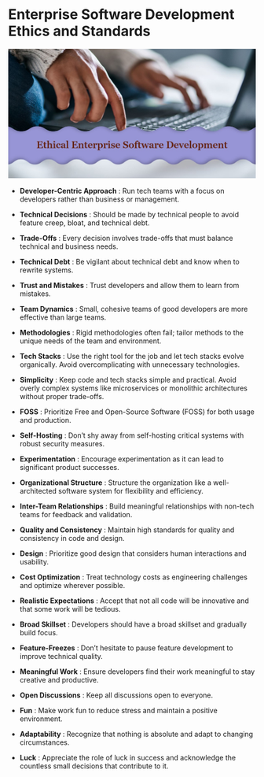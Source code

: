 # Enterprise Software Development Ethics and Standards
![Enterprise Software Development Ethics and Standards.](images/Enterprise-Software-Development-Ethics-and-Standards.png)
- **Developer-Centric Approach** : Run tech teams with a focus on developers rather than business or management.

- **Technical Decisions** : Should be made by technical people to avoid feature creep, bloat, and technical debt.

- **Trade-Offs** : Every decision involves trade-offs that must balance technical and business needs.

- **Technical Debt** : Be vigilant about technical debt and know when to rewrite systems.

- **Trust and Mistakes** : Trust developers and allow them to learn from mistakes.

- **Team Dynamics** : Small, cohesive teams of good developers are more effective than large teams.

- **Methodologies** : Rigid methodologies often fail; tailor methods to the unique needs of the team and environment.

- **Tech Stacks** : Use the right tool for the job and let tech stacks evolve organically. Avoid overcomplicating with unnecessary technologies.

- **Simplicity** : Keep code and tech stacks simple and practical. Avoid overly complex systems like microservices or monolithic architectures without proper trade-offs.

- **FOSS** : Prioritize Free and Open-Source Software (FOSS) for both usage and production.

- **Self-Hosting** : Don’t shy away from self-hosting critical systems with robust security measures.

- **Experimentation** : Encourage experimentation as it can lead to significant product successes.

- **Organizational Structure** : Structure the organization like a well-architected software system for flexibility and efficiency.

- **Inter-Team Relationships** : Build meaningful relationships with non-tech teams for feedback and validation.

- **Quality and Consistency** : Maintain high standards for quality and consistency in code and design.

- **Design** : Prioritize good design that considers human interactions and usability.

- **Cost Optimization** : Treat technology costs as engineering challenges and optimize wherever possible.

- **Realistic Expectations** : Accept that not all code will be innovative and that some work will be tedious.

- **Broad Skillset** : Developers should have a broad skillset and gradually build focus.

- **Feature-Freezes** : Don’t hesitate to pause feature development to improve technical quality.

- **Meaningful Work** : Ensure developers find their work meaningful to stay creative and productive.

- **Open Discussions** : Keep all discussions open to everyone.

- **Fun** : Make work fun to reduce stress and maintain a positive environment.

- **Adaptability** : Recognize that nothing is absolute and adapt to changing circumstances.

- **Luck** : Appreciate the role of luck in success and acknowledge the countless small decisions that contribute to it.
